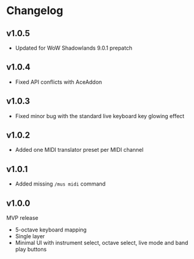 Changelog
=========

v1.0.5
--------
* Updated for WoW Shadowlands 9.0.1 prepatch

v1.0.4
--------
* Fixed API conflicts with AceAddon

v1.0.3
--------
* Fixed minor bug with the standard live keyboard key glowing effect

v1.0.2
--------
* Added one MIDI translator preset per MIDI channel

v1.0.1
--------
* Added missing `/mus midi` command

v1.0.0
--------
MVP release
* 5-octave keyboard mapping
* Single layer
* Minimal UI with instrument select, octave select, live mode and band play buttons